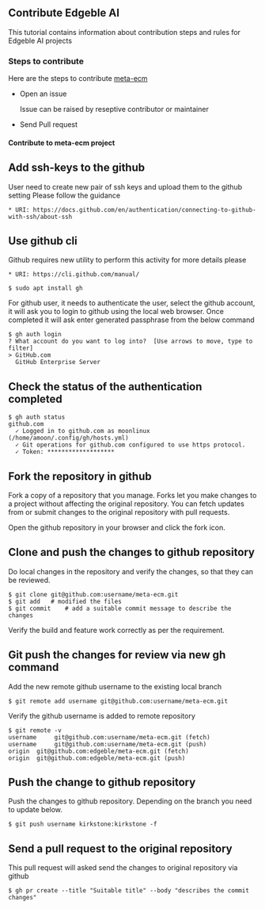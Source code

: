 ## Contribute Edgeble AI

This tutorial contains information about contribution steps and rules for Edgeble AI projects

### Steps to contribute

Here are the steps to contribute [meta-ecm](https://github.com/edgeble/meta-ecm)

* Open an issue 

  Issue can be raised by reseptive contributor or maintainer
   
* Send Pull request

#### Contribute to meta-ecm project

## Add ssh-keys to the github

User need to create new pair of ssh keys and upload them to the github setting
Please follow the guidance

```
* URI: https://docs.github.com/en/authentication/connecting-to-github-with-ssh/about-ssh
```

## Use github cli

Github requires new utility to perform this activity for more details please

```
* URI: https://cli.github.com/manual/
```

```shell
$ sudo apt install gh
```

For github user, it needs to authenticate the user, select the github account,
it will ask you to login to github using the local web browser.
Once completed it will ask enter generated passphrase from the below command

```shell
$ gh auth login
? What account do you want to log into?  [Use arrows to move, type to filter]
> GitHub.com
  GitHub Enterprise Server
```

## Check the status of the authentication completed

```shell
$ gh auth status
github.com
  ✓ Logged in to github.com as moonlinux (/home/amoon/.config/gh/hosts.yml)
  ✓ Git operations for github.com configured to use https protocol.
  ✓ Token: *******************
```

## Fork the repository in github

Fork a copy of a repository that you manage. Forks let you make changes to
a project without affecting the original repository. You can fetch updates
from or submit changes to the original repository with pull requests.

Open the github repository in your browser and click the fork icon.

## Clone and push the changes to github repository

Do local changes in the repository and verify the changes, so that they can be reviewed.

```shell
$ git clone git@github.com:username/meta-ecm.git
$ git add 	# modified the files
$ git commit	# add a suitable commit message to describe the changes
```

Verify the build and feature work correctly as per the requirement.

## Git push the changes for review via new gh command

Add the new remote github username to the existing local branch

```shell
$ git remote add username git@github.com:username/meta-ecm.git
```

Verify the github username is added to remote repository

```shell
$ git remote -v
username     git@github.com:username/meta-ecm.git (fetch)
username     git@github.com:username/meta-ecm.git (push)
origin  git@github.com:edgeble/meta-ecm.git (fetch)
origin  git@github.com:edgeble/meta-ecm.git (push)
```

## Push the change to github repository

Push the changes to github repository.
Depending on the branch you need to update below.

```shell
$ git push username kirkstone:kirkstone -f
```

## Send a pull request to the original repository

This pull request will asked send the changes to original repository via github

```shell
$ gh pr create --title "Suitable title" --body "describes the commit changes"
```
